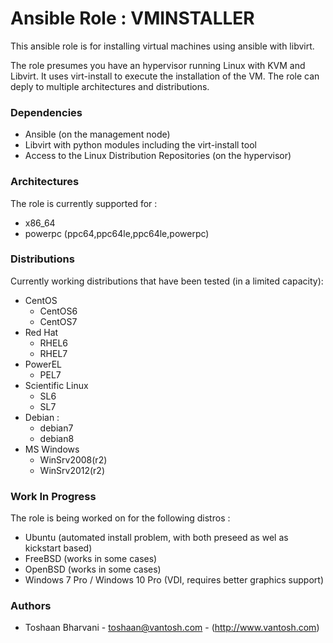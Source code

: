 Ansible Role : VMINSTALLER
===========================

This ansible role is for installing virtual machines using ansible with libvirt.

The role presumes you have an hypervisor running Linux with KVM and Libvirt.
It uses virt-install to execute the installation of the VM.
The role can deply to multiple architectures and distributions.


### Dependencies ###

*   Ansible (on the management node)
*   Libvirt with python modules including the virt-install tool
*   Access to the Linux Distribution Repositories (on the hypervisor)


### Architectures ###

The role is currently supported for :
* x86_64
* powerpc (ppc64,ppc64le,ppc64le,powerpc)


### Distributions ###

Currently working distributions that have been tested (in a limited capacity):

* CentOS
    - CentOS6
    - CentOS7
* Red Hat
    - RHEL6
    - RHEL7
* PowerEL
    - PEL7
* Scientific Linux
    - SL6
    - SL7
* Debian :
    - debian7
    - debian8
* MS Windows
    - WinSrv2008(r2)
    - WinSrv2012(r2)


### Work In Progress ###

The role is being worked on for the following distros :

* Ubuntu (automated install problem, with both preseed as wel as kickstart based)
* FreeBSD (works in some cases)
* OpenBSD (works in some cases)
* Windows 7 Pro / Windows 10 Pro (VDI, requires better graphics support)


### Authors ###

-   Toshaan Bharvani - <toshaan@vantosh.com> - (http://www.vantosh.com)

